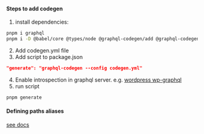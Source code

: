 #### Steps to add codegen

1. install dependencies:

```sh
pnpm i graphql
pnpm i -D @babel/core @types/node @graphql-codegen/add @graphql-codegen/cli @graphql-codegen/typescript @graphql-codegen/typescript-operations @graphql-codegen/import-types-preset
```

2. Add codegen.yml file
3. Add script to package.json

```json
"generate": "graphql-codegen --config codegen.yml"
```

4. Enable introspection in graphql server. e.g. [wordpress wp-graphql](https://www.wpgraphql.com/2021/03/16/getting-started-with-wpgraphql-and-gridsome#content)
5. run script

```sh
pnpm generate
```

#### Defining paths aliases

[see docs](https://kit.svelte.dev/docs/configuration#alias)

